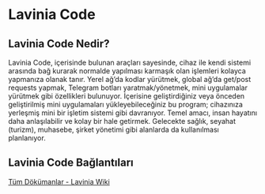 # Lavinia Code
## Lavinia Code Nedir?
Lavinia Code, içerisinde bulunan araçları sayesinde, cihaz ile kendi sistemi arasında bağ kurarak normalde yapılması karmaşık olan işlemleri kolayca yapmanıza olanak tanır. Yerel ağ’da kodlar yürütmek, global ağ’da get/post requests yapmak, Telegram botları yaratmak/yönetmek, mini uygulamalar yürütmek gibi özellikleri bulunuyor. İçerisine geliştirdiğiniz veya önceden geliştirilmiş mini uygulamaları yükleyebileceğiniz bu program; cihazınıza yerleşmiş mini bir işletim sistemi gibi davranıyor. Temel amacı, insan hayatını daha anlaşılabilir ve kolay bir hale getirmek. Gelecekte sağlık, seyahat (turizm), muhasebe, şirket yönetimi gibi alanlarda da kullanılması planlanıyor.
## Lavinia Code Bağlantıları
[Tüm Dökümanlar - Lavinia Wiki](https://github.com/JeaFrid/LaviniaCode/wiki/D%C3%B6k%C3%BCmantasyon)
